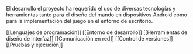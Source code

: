 El desarrollo el proyecto ha requerido el uso de diversas tecnologías y herramientas tanto para el diseño del mando en dispositivos Android como para la implementación del juego en el entorno de escritorio.

[[Lenguajes de programación]]
[[Entorno de desarrollo]]
[[Herramientas de diseño de interfaz]]
[[Comunicación en red]]
[[Control de versiones]]
[[Pruebas y ejecución]]

